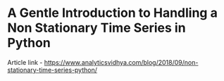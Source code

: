 # A Gentle Introduction to Handling a Non Stationary Time Series in Python

Article link - https://www.analyticsvidhya.com/blog/2018/09/non-stationary-time-series-python/
